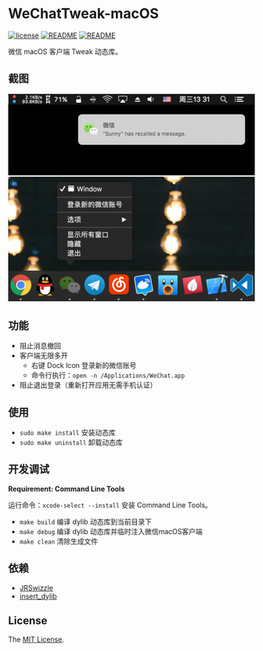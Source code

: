 # WeChatTweak-macOS

[![license](https://img.shields.io/github/license/mashape/apistatus.svg)](LICENSE)
[![README](https://img.shields.io/badge/README-English-blue.svg)](README.md)
[![README](https://img.shields.io/badge/README-中文-blue.svg)](README-Chinese.md)

微信 macOS 客户端 Tweak 动态库。

## 截图

![](Screenshot/0x01.png)
![](Screenshot/0x02.png)

## 功能

- 阻止消息撤回
- 客户端无限多开
    - 右键 Dock Icon 登录新的微信账号
    - 命令行执行：`open -n /Applications/WeChat.app`
- 阻止退出登录（重新打开应用无需手机认证）

## 使用

- `sudo make install`   安装动态库
- `sudo make uninstall` 卸载动态库

## 开发调试

**Requirement: Command Line Tools**

运行命令：`xcode-select --install` 安装 Command Line Tools。

- `make build` 编译 dylib 动态库到当前目录下
- `make debug` 编译 dylib 动态库并临时注入微信macOS客户端
- `make clean` 清除生成文件

## 依赖

- [JRSwizzle](https://github.com/rentzsch/jrswizzle)
- [insert_dylib](https://github.com/Tyilo/insert_dylib)

## License
The [MIT License](LICENSE).
